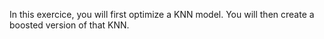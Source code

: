 In this exercice, you will first optimize a KNN model. You will then create a boosted version of that KNN.
